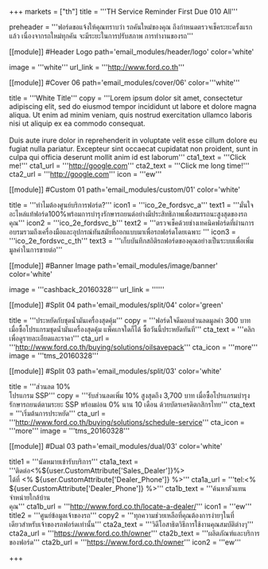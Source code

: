 +++
markets = ["th"]
title = '''TH Service Reminder First Due 010 All'''

preheader = '''ฟอร์ดขอแจ้งให้คุณทราบว่า รถคันใหม่ของคุณ ถึงกำหนดตรวจเช็คระยะครั้งแรกแล้ว เนื่องจากรถใหม่ทุกคัน จะมีระยะในการปรับสภาพ การทำงานของรถ'''

[[module]] #Header Logo
path='email_modules/header/logo'
color='white'

  image = '''white'''
  url_link = '''http://www.ford.co.th'''

[[module]] #Cover 06
path='email_modules/cover/06'
color='''white'''

  title = '''White Title'''
  copy = '''Lorem ipsum dolor sit amet, consectetur adipiscing elit, sed do eiusmod tempor incididunt ut labore et dolore magna aliqua. Ut enim ad minim veniam, quis nostrud exercitation ullamco laboris nisi ut aliquip ex ea commodo consequat.<br><br>Duis aute irure dolor in reprehenderit in voluptate velit esse cillum dolore eu fugiat nulla pariatur. Excepteur sint occaecat cupidatat non proident, sunt in culpa qui officia deserunt mollit anim id est laborum'''
  cta1_text = '''Click me!'''
  cta1_url = '''http://google.com'''
  cta2_text = '''Click me long time!'''
  cta2_url = '''http://google.com'''
  icon = '''ew'''

[[module]] #Custom 01
path='email_modules/custom/01'
color='white'

  title = '''ทำไมต้องศูนย์บริการฟอร์ด?'''
  icon1 = '''ico_2e_fordsvc_a'''
  text1 = '''มั่นใจอะไหล่แท้ฟอร์ด&#65279;100%&#65279;พร้อมการบำรุงรักษารถยนต์&#65279;อย่างมีประสิทธิภาพเพื่อ&#65279;สมรรถนะสูงสุดของรถคุณ'''
  icon2 = '''ico_2e_fordsvc_b'''
  text2 = '''ตรวจเช็คด้วยช่างเทคนิค&#65279;ฟอร์ดที่ผ่านการอบรม&#65279;รวมถึงเครื่องมือและอุปกรณ์&#65279;ทันสมัยที่ออกแบบมาเพื่อ&#65279;รถฟอร์ดโดยเฉพาะ '''
  icon3 = '''ico_2e_fordsvc_c_th'''
  text3 = '''เก็บบันทึกสถิติรถฟอร์ด&#65279;ของคุณอย่างเป็นระบบ&#65279;เพื่อเพิ่มมูลค่าในการขายต่อ'''

[[module]] #Banner Image
path='email_modules/image/banner'
color='white'

  image = '''cashback_20160328'''
  url_link = ''''''

[[module]] #Split 04
path='email_modules/split/04'
color='green'

  title = '''ประหยัดกับชุดน้ำมันเครื่องสุดคุ้ม'''
  copy = '''ฟอร์ดใจดีมอบส่วนลดมูลค่า 300 บาท เมื่อซื้อโปรแกรมชุดน้ำมันเครื่องสุดคุ้ม แพ็คเกจใดก็ได้ ซื้อวันนี้ประหยัดทันที'''
  cta_text = '''คลิกเพื่อดูรายละเอียดและราคา'''
  cta_url = '''http://www.ford.co.th/buying/solutions/oilsavepack'''
  cta_icon = '''more'''
  image = '''tms_20160328'''

[[module]] #Split 03
path='email_modules/split/03'
color='white'

  title = '''ส่วนลด 10%<br/>โปรแกรม SSP'''
  copy = '''รับส่วนลดเพิ่ม 10% สูงสุดถึง 3,700 บาท เมื่อซื้อโปรแกรมบำรุงรักษารถยนต์ตามระยะ SSP พร้อมผ่อน 0% นาน 10 เดือน ด้วยบัตรเครดิตกสิกรไทย'''
  cta_text = '''เริ่มต้นการประหยัด'''
  cta_url = '''http://www.ford.co.th/buying/solutions/schedule-service'''
  cta_icon = '''more'''
  image = '''tms_20160328'''

[[module]] #Dual 03
path='email_modules/dual/03'
color='white'

  title1 = '''นัดหมายเข้ารับบริการ'''
  cta1a_text = '''ติดต่อ<%${user.CustomAttribute['Sales_Dealer']}%><br/>ได้ที่ <% ${user.CustomAttribute['Dealer_Phone']} %>'''
  cta1a_url = '''tel:<% ${user.CustomAttribute['Dealer_Phone']} %>'''
  cta1b_text = '''ค้นหาตัวแทนจำหน่ายใกล้บ้าน<br/>คุณ'''
  cta1b_url = '''http://www.ford.co.th/locate-a-dealer/'''
  icon1 = '''ew'''
  title2 = '''ศูนย์ข้อมูลเจ้าของรถ'''
  copy2 = '''ทุกความช่วยเหลือที่คุณต้องการง่ายๆ&#65279;ในที่เดียว&#65279;สำหรับเจ้าของรถฟอร์ดเท่านั้น'''
  cta2a_text = '''วิดีโอสาธิตวิธีการใช้งาน&#65279;คุณสมบัติต่างๆ'''
  cta2a_url = '''https://www.ford.co.th/owner'''
  cta2b_text = '''ผลิตภัณฑ์และบริการของฟอร์ด'''
  cta2b_url = '''https://www.ford.co.th/owner'''
  icon2 = '''ew'''

+++